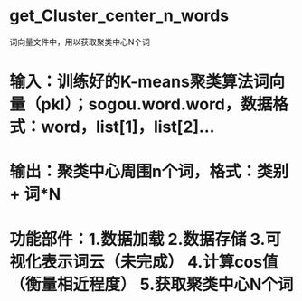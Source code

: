 # get_Cluster_center_n_words
词向量文件中，用以获取聚类中心N个词

# 输入：训练好的K-means聚类算法词向量（pkl）；sogou.word.word，数据格式：word，list[1]，list[2]...
# 输出：聚类中心周围n个词，格式：类别 + 词*N
# 功能部件：1.数据加载 2.数据存储 3.可视化表示词云（未完成） 4.计算cos值（衡量相近程度） 5.获取聚类中心N个词

